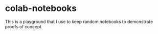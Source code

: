 # colab-notebooks

This is a playground that I use to keep random notebooks to demonstrate proofs of concept.
